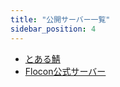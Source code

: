 ```yaml
---
title: "公開サーバー一覧"
sidebar_position: 4
---
```


- [とある鯖](https://flocon.onlinesession.app/)
- [Flocon公式サーバー](https://server1.flocon.app/)
